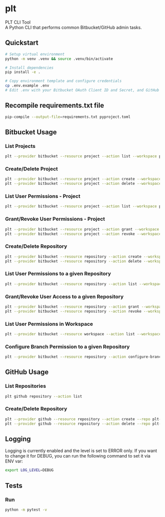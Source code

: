 # plt
PLT CLI Tool  
A Python CLI that performs common Bitbucket/GitHub admin tasks.

## Quickstart

```bash
# Setup virtual environment
python -m venv .venv && source .venv/bin/activate

# Install dependencies
pip install -e .

# Copy environment template and configure credentials
cp .env.example .env
# Edit .env with your Bitbucket OAuth Client ID and Secret, and GitHub Username and Access Token
```

## Recompile requirements.txt file

```bash
pip-compile --output-file=requirements.txt pyproject.toml
```

## Bitbucket Usage

### List Projects

```bash
plt --provider bitbucket --resource project --action list --workspace plt-workspace
```

### Create/Delete Project

```bash
plt --provider bitbucket --resource project --action create --workspace plt-workspace --project PLT --is-private
plt --provider bitbucket --resource project --action delete --workspace plt-workspace --project PLT
```

### List User Permissions - Project

```bash
plt --provider bitbucket --resource project --action list --workspace plt-workspace --project PLT --user-permissions
```

### Grant/Revoke User Permissions - Project

```bash
plt --provider bitbucket --resource project --action grant --workspace plt-workspace --project PLT --user-uuid {user_uuid} --permission admin
plt --provider bitbucket --resource project --action revoke --workspace plt-workspace --project PLT --user-uuid {user_uuid}
```

### Create/Delete Repository

```bash
plt --provider bitbucket --resource repository --action create --workspace plt-workspace --repo plt-repo --project PLT --is-private
plt --provider bitbucket --resource repository --action delete --workspace plt-workspace --repo plt-repo --project PLT
```

### List User Permissions to a given Repository

```bash
plt --provider bitbucket --resource repository --action list --workspace plt-workspace --repo plt-repo --user-permissions
```

### Grant/Revoke User Access to a given Repository

```bash
plt --provider bitbucket --resource repository --action grant --workspace plt-workspace --repo plt-repo --user-uuid {user_uuid} --permission write
plt --provider bitbucket --resource repository --action revoke --workspace plt-workspace --repo plt-repo --user-uuid {user_uuid}
```

### List User Permissions in Workspace

```bash
plt --provider bitbucket --resource workspace --action list --workspace plt-workspace --user-permissions
```

### Configure Branch Permission to a given Repository

```bash
plt --provider bitbucket --resource repository --action configure-branch-permissions --workspace plt-workspace --repo plt-repo --branch main --user-uuid {user_uuid}
```

## GitHub Usage

### List Repositories

```bash
plt github repository --action list
```

### Create/Delete Repository

```bash
plt --provider github --resource repository --action create --repo plt-repo
plt --provider github --resource repository --action delete --repo plt-repo
```

## Logging

Logging is currently enabled and the level is set to ERROR only.
If you want to change it for DEBUG, you can run the following command to set it via ENV var:
```bash
export LOG_LEVEL=DEBUG
```

## Tests

### Run
```bash
python -m pytest -v
```
